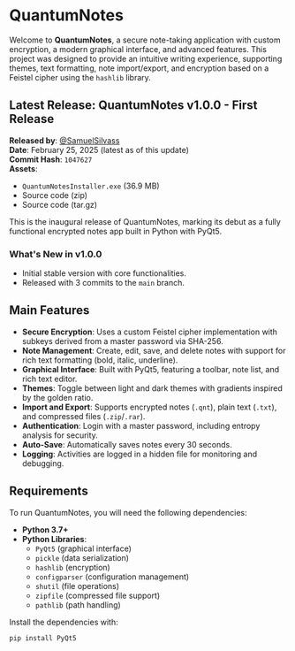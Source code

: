# QuantumNotes

Welcome to **QuantumNotes**, a secure note-taking application with custom encryption, a modern graphical interface, and advanced features. This project was designed to provide an intuitive writing experience, supporting themes, text formatting, note import/export, and encryption based on a Feistel cipher using the `hashlib` library.

## Latest Release: QuantumNotes v1.0.0 - First Release

**Released by**: [@SamuelSilvass](https://github.com/SamuelSilvass)  
**Date**: February 25, 2025 (latest as of this update)  
**Commit Hash**: `1047627`  
**Assets**:  
- `QuantumNotesInstaller.exe` (36.9 MB)  
- Source code (zip)  
- Source code (tar.gz)  

This is the inaugural release of QuantumNotes, marking its debut as a fully functional encrypted notes app built in Python with PyQt5.

### What's New in v1.0.0
- Initial stable version with core functionalities.
- Released with 3 commits to the `main` branch.

## Main Features

- **Secure Encryption**: Uses a custom Feistel cipher implementation with subkeys derived from a master password via SHA-256.
- **Note Management**: Create, edit, save, and delete notes with support for rich text formatting (bold, italic, underline).
- **Graphical Interface**: Built with PyQt5, featuring a toolbar, note list, and rich text editor.
- **Themes**: Toggle between light and dark themes with gradients inspired by the golden ratio.
- **Import and Export**: Supports encrypted notes (`.qnt`), plain text (`.txt`), and compressed files (`.zip`/`.rar`).
- **Authentication**: Login with a master password, including entropy analysis for security.
- **Auto-Save**: Automatically saves notes every 30 seconds.
- **Logging**: Activities are logged in a hidden file for monitoring and debugging.

## Requirements

To run QuantumNotes, you will need the following dependencies:

- **Python 3.7+**
- **Python Libraries**:
  - `PyQt5` (graphical interface)
  - `pickle` (data serialization)
  - `hashlib` (encryption)
  - `configparser` (configuration management)
  - `shutil` (file operations)
  - `zipfile` (compressed file support)
  - `pathlib` (path handling)

Install the dependencies with:
```bash
pip install PyQt5
